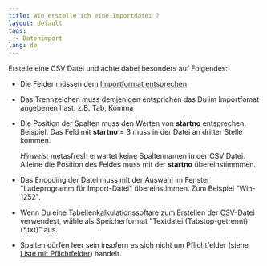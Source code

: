```yaml
---
title: Wie erstelle ich eine Importdatei ?
layout: default
tags:
  - Datenimport
lang: de
---
```


Erstelle eine CSV Datei und achte dabei besonders auf Folgendes:

- Die Felder müssen dem [Importformat entsprechen](Wie_definiere_ich_ein_Importformat)
- Das Trennzeichen muss demjenigen entsprichen das Du im Importfomat angebenen hast. z.B. Tab, Komma
- Die Position der Spalten muss den Werten von **startno** entsprechen. Beispiel. Das Feld mit **startno** = 3 muss in der Datei an dritter Stelle kommen.

   *Hinweis:* metasfresh erwartet keine Spaltennamen in der CSV Datei. Alleine die Position des Feldes muss mit der **startno** übereinstimmmen.

- Das Encoding der Datei muss mit der Auswahl im Fenster "Ladeprogramm für Import-Datei" übereinstimmen. Zum Beispiel "Win-1252".
- Wenn Du eine Tabellenkalkulationssoftare zum Erstellen der CSV-Datei verwendest, wähle als Speicherformat "Textdatei (Tabstop-getrennt)(*.txt)" aus.
- Spalten dürfen leer sein insofern es sich nicht um Pflichtfelder (siehe [Liste mit Pflichtfelder](Welche_Felder_kann_ich_importieren)) handelt. 

